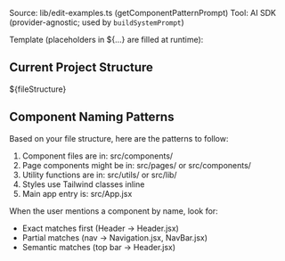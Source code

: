 Source: lib/edit-examples.ts (getComponentPatternPrompt)
Tool: AI SDK (provider-agnostic; used by `buildSystemPrompt`)

Template (placeholders in ${...} are filled at runtime):

## Current Project Structure

${fileStructure}

## Component Naming Patterns
Based on your file structure, here are the patterns to follow:

1. Component files are in: src/components/
2. Page components might be in: src/pages/ or src/components/
3. Utility functions are in: src/utils/ or src/lib/
4. Styles use Tailwind classes inline
5. Main app entry is: src/App.jsx

When the user mentions a component by name, look for:
- Exact matches first (Header → Header.jsx)
- Partial matches (nav → Navigation.jsx, NavBar.jsx)
- Semantic matches (top bar → Header.jsx)

